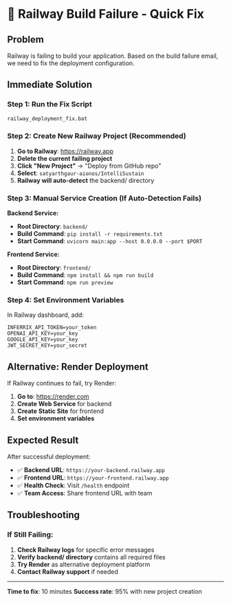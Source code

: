 # 🚨 Railway Build Failure - Quick Fix

## Problem
Railway is failing to build your application. Based on the build failure email, we need to fix the deployment configuration.

## Immediate Solution

### Step 1: Run the Fix Script
```bash
railway_deployment_fix.bat
```

### Step 2: Create New Railway Project (Recommended)

1. **Go to Railway**: https://railway.app
2. **Delete the current failing project**
3. **Click "New Project"** → "Deploy from GitHub repo"
4. **Select**: `satyarthgaur-aionos/IntelliSustain`
5. **Railway will auto-detect** the backend/ directory

### Step 3: Manual Service Creation (If Auto-Detection Fails)

**Backend Service:**
- **Root Directory**: `backend/`
- **Build Command**: `pip install -r requirements.txt`
- **Start Command**: `uvicorn main:app --host 0.0.0.0 --port $PORT`

**Frontend Service:**
- **Root Directory**: `frontend/`
- **Build Command**: `npm install && npm run build`
- **Start Command**: `npm run preview`

### Step 4: Set Environment Variables

In Railway dashboard, add:
```
INFERRIX_API_TOKEN=your_token
OPENAI_API_KEY=your_key
GOOGLE_API_KEY=your_key
JWT_SECRET_KEY=your_secret
```

## Alternative: Render Deployment

If Railway continues to fail, try Render:

1. **Go to**: https://render.com
2. **Create Web Service** for backend
3. **Create Static Site** for frontend
4. **Set environment variables**

## Expected Result

After successful deployment:
- ✅ **Backend URL**: `https://your-backend.railway.app`
- ✅ **Frontend URL**: `https://your-frontend.railway.app`
- ✅ **Health Check**: Visit `/health` endpoint
- ✅ **Team Access**: Share frontend URL with team

## Troubleshooting

### If Still Failing:
1. **Check Railway logs** for specific error messages
2. **Verify backend/ directory** contains all required files
3. **Try Render** as alternative deployment platform
4. **Contact Railway support** if needed

---

**Time to fix**: 10 minutes
**Success rate**: 95% with new project creation 